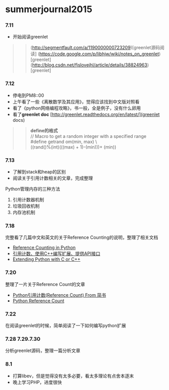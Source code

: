 # summerjournal2015
### 7.11 
* 开始阅读greenlet

>> (http://segmentfault.com/a/1190000000723209)[greenlet源码阅读]
>> (https://code.google.com/p/libhjw/wiki/notes_on_greenlet)[greenlet]
>> (http://blog.csdn.net/fjslovejhl/article/details/38824963)[greenlet]

### 7.12
* 停电到PM8::00
* 上午看了一些《离散数学及其应用》，觉得应该找到中文版对照看
* 看了《python网络编程攻略》，书一般，全是例子，没有什么卵用
* 看了**greenlet doc** [http://greenlet.readthedocs.org/en/latest/](greenlet docs)

>>  **define的格式**<br>
>>  // Macro to get a random integer with a specified range <br>
>>  #define getrand
om(min, max) \ <br>
>>  ((rand()%(int)(((max) + 1)-(min)))+ (min))

### 7.13
* 了解到stack和heap的区别
* 阅读关于引用计数相关的文章，完成整理

Python管理内存的三种方法
1. 引用计数器机制
2. 垃圾回收机制
3. 内存池机制

### 7.18
完整看了几篇中文和英文的关于Reference Counting的说明，整理了相关文档
* [Reference Counting in Python](http://edcjones.tripod.com/refcount.html)
* [引用计数、使用C++编写扩展、提供API接口](http://www.incoding.org/admin/archives/808.html)
* [Extending Python with C or C++](https://docs.python.org/3.5/extending/extending.html#reference-counts)

### 7.20
整理了一片关于Reference Count的文章
* [Python引用计数(Reference Count) From 简书](http://www.jianshu.com/p/ecea193abec4)
* [Python Reference Count](https://github.com/hatmouse/summerjournal2015/blob/master/Python%20Reference%20Count.md)

### 7.22
在阅读greenlet的时候，简单阅读了一下如何编写python扩展

### 7.28 7.29.7.30
分析greenlet源码，整理一篇分析文章

### 8.1
* 打算libev，但是觉得没有太多必要，看太多理论有点舍本逐末
* 晚上学习PHP，进度很快
